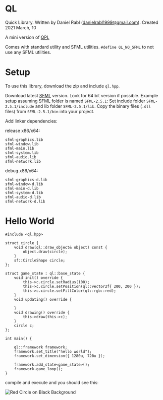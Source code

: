 # QL

Quick Library. Written by Daniel Rabl (danielrabl1999@gmail.com). Created 2021 March, 10

A mini version of [QPL](https://github.com/DanielRabl/QPL)

Comes with standard utility and SFML utilities.
`#define QL_NO_SFML` to not use any SFML utilities.

# Setup
To use this library, download the zip and include `ql.hpp`.

Download latest [SFML](https://www.sfml-dev.org/) version. Look for 64 bit version if possible. 
Example setup assuming SFML folder is named `SFML-2.5.1`:
Set include folder `SFML-2.5.1/include` and lib folder `SFML-2.5.1/lib`. 
Copy the binary files (`.dll` files) from `SFML-2.5.1/bin` into your project.

Add linker dependencies:

release x86/x64:
```
sfml-graphics.lib
sfml-window.lib
sfml-main.lib
sfml-system.lib
sfml-audio.lib
sfml-network.lib
```

debug x86/x64:
```
sfml-graphics-d.lib
sfml-window-d.lib
sfml-main-d.lib
sfml-system-d.lib
sfml-audio-d.lib
sfml-network-d.lib
```

# Hello World

```
#include <ql.hpp>

struct circle {
	void draw(ql::draw_object& object) const {
		object.draw(circle);
	}
	sf::CircleShape circle;
};

struct game_state : ql::base_state {
	void init() override {
		this->c.circle.setRadius(100);
		this->c.circle.setPosition(ql::vector2f{ 200, 200 });
		this->c.circle.setFillColor(ql::rgb::red);
	}
	void updating() override {

	}
	void drawing() override {
		this->draw(this->c);
	}
	circle c;
};

int main() {

	ql::framework framework;
	framework.set_title("hello world");
	framework.set_dimension({ 1280u, 720u });
	
	framework.add_state<game_state>();
	framework.game_loop();
}
```

compile and execute and you should see this:

![Red Circle on Black Background](https://i.imgur.com/jahBJvQ.png)
